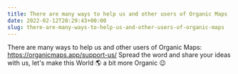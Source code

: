 ```yaml
---
title: There are many ways to help us and other users of Organic Maps
date: 2022-02-12T20:29:43+00:00
slug: there-are-many-ways-to-help-us-and-other-users-of-organic-maps
---
```


There are many ways to help us and other users of Organic Maps: <https://organicmaps.app/support-us/>
Spread the word and share your ideas with us, let's make this World 🌎 a bit more Organic 😉
